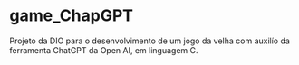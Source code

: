 # game_ChapGPT
Projeto da DIO para o desenvolvimento de um jogo da velha com auxilío da ferramenta ChatGPT da Open AI, em linguagem C. 
